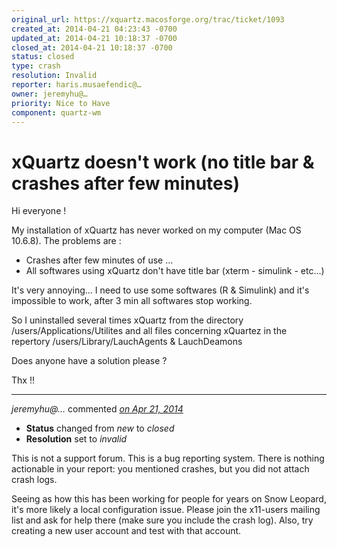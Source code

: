 ```yaml
---
original_url: https://xquartz.macosforge.org/trac/ticket/1093
created_at: 2014-04-21 04:23:43 -0700
updated_at: 2014-04-21 10:18:37 -0700
closed_at: 2014-04-21 10:18:37 -0700
status: closed
type: crash
resolution: Invalid
reporter: haris.musaefendic@…
owner: jeremyhu@…
priority: Nice to Have
component: quartz-wm
---
```


xQuartz doesn't work (no title bar & crashes after few minutes)
===============================================================


Hi everyone !

My installation of xQuartz has never worked on my computer (Mac OS 10.6.8). The problems are :

-   Crashes after few minutes of use ...
-   All softwares using xQuartz don't have title bar (xterm - simulink - etc...)

It's very annoying... I need to use some softwares (R & Simulink) and it's impossible to work, after 3 min all softwares stop working.

So I uninstalled several times xQuartz from the directory /users/Applications/Utilites and all files concerning xQuartez in the repertory /users/Library/LauchAgents & LauchDeamons

Does anyone have a solution please ?

Thx !!



---

*jeremyhu@…* commented *[on Apr 21, 2014](https://xquartz.macosforge.org/trac/ticket/1093#comment:1 "April 21, 2014 at 10:18 AM PDT")*

-   **Status** changed from *new* to *closed*
-   **Resolution** set to *invalid*

This is not a support forum. This is a bug reporting system. There is nothing actionable in your report: you mentioned crashes, but you did not attach crash logs.

Seeing as how this has been working for people for years on Snow Leopard, it's more likely a local configuration issue. Please join the x11-users mailing list and ask for help there (make sure you include the crash log). Also, try creating a new user account and test with that account.



